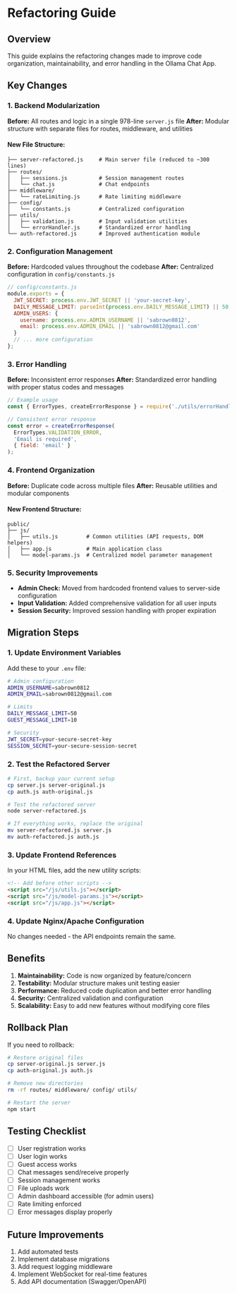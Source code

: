 # Refactoring Guide

## Overview

This guide explains the refactoring changes made to improve code organization, maintainability, and error handling in the Ollama Chat App.

## Key Changes

### 1. Backend Modularization

**Before:** All routes and logic in a single 978-line `server.js` file
**After:** Modular structure with separate files for routes, middleware, and utilities

#### New File Structure:
```
├── server-refactored.js     # Main server file (reduced to ~300 lines)
├── routes/
│   ├── sessions.js          # Session management routes
│   └── chat.js              # Chat endpoints
├── middleware/
│   └── rateLimiting.js      # Rate limiting middleware
├── config/
│   └── constants.js         # Centralized configuration
├── utils/
│   ├── validation.js        # Input validation utilities
│   └── errorHandler.js      # Standardized error handling
└── auth-refactored.js       # Improved authentication module
```

### 2. Configuration Management

**Before:** Hardcoded values throughout the codebase
**After:** Centralized configuration in `config/constants.js`

```javascript
// config/constants.js
module.exports = {
  JWT_SECRET: process.env.JWT_SECRET || 'your-secret-key',
  DAILY_MESSAGE_LIMIT: parseInt(process.env.DAILY_MESSAGE_LIMIT) || 50,
  ADMIN_USERS: {
    username: process.env.ADMIN_USERNAME || 'sabrown0812',
    email: process.env.ADMIN_EMAIL || 'sabrown0812@gmail.com'
  }
  // ... more configuration
};
```

### 3. Error Handling

**Before:** Inconsistent error responses
**After:** Standardized error handling with proper status codes and messages

```javascript
// Example usage
const { ErrorTypes, createErrorResponse } = require('./utils/errorHandler');

// Consistent error response
const error = createErrorResponse(
  ErrorTypes.VALIDATION_ERROR,
  'Email is required',
  { field: 'email' }
);
```

### 4. Frontend Organization

**Before:** Duplicate code across multiple files
**After:** Reusable utilities and modular components

#### New Frontend Structure:
```
public/
├── js/
│   ├── utils.js         # Common utilities (API requests, DOM helpers)
│   ├── app.js           # Main application class
│   └── model-params.js  # Centralized model parameter management
```

### 5. Security Improvements

- **Admin Check:** Moved from hardcoded frontend values to server-side configuration
- **Input Validation:** Added comprehensive validation for all user inputs
- **Session Security:** Improved session handling with proper expiration

## Migration Steps

### 1. Update Environment Variables

Add these to your `.env` file:
```bash
# Admin configuration
ADMIN_USERNAME=sabrown0812
ADMIN_EMAIL=sabrown0812@gmail.com

# Limits
DAILY_MESSAGE_LIMIT=50
GUEST_MESSAGE_LIMIT=10

# Security
JWT_SECRET=your-secure-secret-key
SESSION_SECRET=your-secure-session-secret
```

### 2. Test the Refactored Server

```bash
# First, backup your current setup
cp server.js server-original.js
cp auth.js auth-original.js

# Test the refactored server
node server-refactored.js

# If everything works, replace the original
mv server-refactored.js server.js
mv auth-refactored.js auth.js
```

### 3. Update Frontend References

In your HTML files, add the new utility scripts:
```html
<!-- Add before other scripts -->
<script src="/js/utils.js"></script>
<script src="/js/model-params.js"></script>
<script src="/js/app.js"></script>
```

### 4. Update Nginx/Apache Configuration

No changes needed - the API endpoints remain the same.

## Benefits

1. **Maintainability:** Code is now organized by feature/concern
2. **Testability:** Modular structure makes unit testing easier
3. **Performance:** Reduced code duplication and better error handling
4. **Security:** Centralized validation and configuration
5. **Scalability:** Easy to add new features without modifying core files

## Rollback Plan

If you need to rollback:
```bash
# Restore original files
cp server-original.js server.js
cp auth-original.js auth.js

# Remove new directories
rm -rf routes/ middleware/ config/ utils/

# Restart the server
npm start
```

## Testing Checklist

- [ ] User registration works
- [ ] User login works
- [ ] Guest access works
- [ ] Chat messages send/receive properly
- [ ] Session management works
- [ ] File uploads work
- [ ] Admin dashboard accessible (for admin users)
- [ ] Rate limiting enforced
- [ ] Error messages display properly

## Future Improvements

1. Add automated tests
2. Implement database migrations
3. Add request logging middleware
4. Implement WebSocket for real-time features
5. Add API documentation (Swagger/OpenAPI)